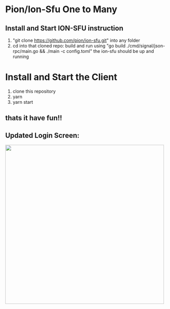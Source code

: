 # Pion/Ion-Sfu One to Many

## Install and Start ION-SFU instruction
1. "git clone https://github.com/pion/ion-sfu.git" into any folder
2. cd into that cloned repo: build and run using "go build ./cmd/signal/json-rpc/main.go && ./main -c config.toml"
the ion-sfu should be up and running

# Install and Start the Client
1. clone this repository
2. yarn
3. yarn start

## thats it have fun!!

## Updated Login Screen: 
<img src="https://user-images.githubusercontent.com/73512286/162826758-2099c78f-bb92-4ace-94ff-467e8b757dda.png" height="500">
